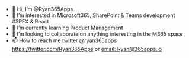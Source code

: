 - 👋 Hi, I’m @Ryan365Apps
- 👀 I’m interested in Microsoft365, SharePoint & Teams development #SPFX & React
- 🌱 I’m currently learning Product Management  
- 💞️ I’m looking to collaborate on anything interesting in the M365 space
- 📫 How to reach me 
    twitter @ryan365apps https://twitter.com/Ryan365Apps or [email: Ryan@365apps.io](mailto:Ryan@365apps.io)

<!---
Ryan365Apps/Ryan365Apps is a ✨ special ✨ repository because its `README.md` (this file) appears on your GitHub profile.
You can click the Preview link to take a look at your changes.
--->
